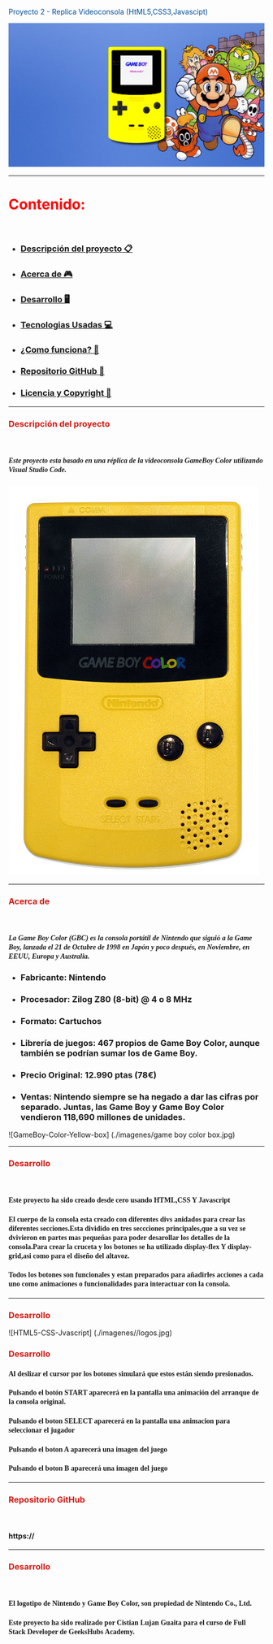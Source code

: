 <span style= "color:#004e99">Proyecto 2 - Replica Videoconsola (HtML5,CSS3,Javascipt)


![Foto-final-proyecto](./imagenes/captura%20fianl%20del%20proyecto.png)

---

# <span style= "color:#ff0000"> Contenido:

<br>

- ### [Descripción del proyecto 📋](#Descripción-del-proyecto)
- ### [Acerca de 🎮](#Acerca)
- ### [Desarrollo 🖥️](#Desarrollo)
- ### [Tecnologias Usadas 💻](#Tecnologiasusadas)
- ### [¿Como funciona? 🔌](#ComoFunciona)
- ### [Repositorio GitHub 💾](#Repositorio)
- ### [Licencia y Copyright 📜](#Licencia)

---

### <span style="color:#d11911">Descripción del proyecto 
<br>

##### <span style="font-family:Verdana">Este proyecto esta basado en una réplica de la videoconsola GameBoy Color utilizando Visual Studio Code.

![GameBoy-Color-Yellow](./imagenes/Game-Boy-Color-Yellow.jpg)

---

### <span style= "color:#d11911">Acerca de <a id="Acerca"></a>

<br>

##### <span style="font-family:Verdana">La Game Boy Color (GBC) es la consola portátil de Nintendo que siguió a la Game Boy, lanzada el 21 de Octubre de 1998 en Japón y poco después, en Noviembre, en EEUU, Europa y Australia. 

 - ### Fabricante: Nintendo
 - ### Procesador: Zilog Z80 (8-bit) @ 4 o 8 MHz
 - ### Formato: Cartuchos
 - ### Librería de juegos: 467 propios de Game Boy Color, aunque también se podrían sumar los de Game Boy.
 - ### Precio Original: 12.990 ptas (78€)
 - ### Ventas: Nintendo siempre se ha negado a dar las cifras por separado. Juntas, las Game Boy y Game Boy Color vendieron 118,690 millones de unidades.

![GameBoy-Color-Yellow-box] (./imagenes/game boy color box.jpg)

---

### <span style= "color:#d11911">Desarrollo<a id="Desarrollo"></a>

<br>

####  <span style="font-family:Verdana">Este proyecto ha sido creado desde cero usando HTML,CSS Y Javascript
#### <span style="font-family:Verdana">El cuerpo de la consola esta creado con diferentes divs anidados para crear las diferentes secciones.Esta dividido en tres seccciones principales,que a su vez se dvivieron en partes mas pequeñas para poder desarollar los detalles de la consola.Para crear la cruceta y los botones se ha utilizado display-flex Y display-grid,asi como para el diseño del altavoz.
#### <span style="font-family:Verdana">Todos los botones son funcionales y estan preparados para añadirles acciones a cada uno como animaciones o funcionalidades para interactuar con la consola.

---

### <span style= "color:#d11911">Desarrollo<a id="Tecnologias Utilizadas"></a>

![HTML5-CSS-Jvascript] (./imagenes//logos.jpg)

### <span style= "color:#d11911">Desarrollo<a id="¿Como funciona?"></a>

####  <span style="font-family:Verdana">Al deslizar el cursor por los botones simulará que estos están siendo presionados.
####  <span style="font-family:Verdana">Pulsando el botón **START** aparecerá en la pantalla una animación del arranque de la consola original.  
####  <span style="font-family:Verdana">Pulsando el boton **SELECT** aparecerá en la pantalla una animacion para seleccionar el jugador
####  <span style="font-family:Verdana">Pulsando el boton **A** aparecerá una imagen del juego
####  <span style="font-family:Verdana">Pulsando el boton **B** aparecerá una imagen del juego

---

### <span style= "color:#d11911">Repositorio GitHub
<a id="Repositorio"></a>

<br>

#### https://

---

### <span style= "color:#d11911">Desarrollo<a id=" Licencia y Creditos"></a>


<br>


#### <span style="font-family:Verdana">El logotipo de Nintendo y Game Boy Color, son propiedad de Nintendo Co., Ltd. 
#### <span style="font-family:Verdana">Este proyecto ha sido realizado por Cistian Lujan Guaita para el curso de Full Stack Developer de GeeksHubs Academy.
